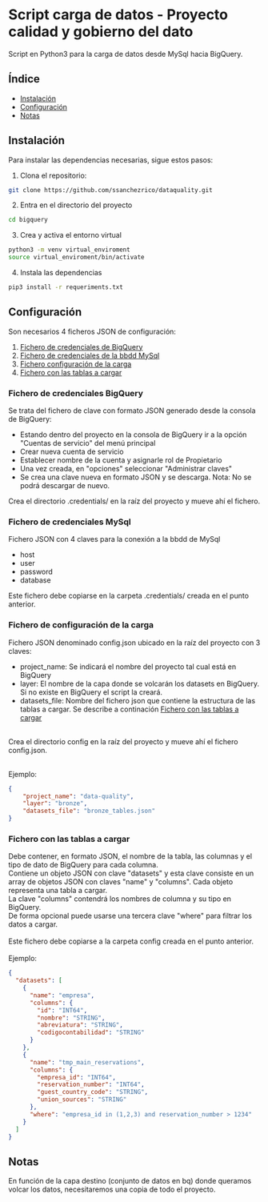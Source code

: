 # Script carga de datos - Proyecto calidad y gobierno del dato

Script en Python3 para la carga de datos desde MySql hacia BigQuery.

## Índice
- [Instalación](#Instalación)
- [Configuración](#Configuracion)
- [Notas](#Notas)

## Instalación

Para instalar las dependencias necesarias, sigue estos pasos:

1. Clona el repositorio:
```sh
git clone https://github.com/ssanchezrico/dataquality.git
```
2. Entra en el directorio del proyecto
```sh
cd bigquery
```
3. Crea y activa el entorno virtual
```sh
python3 -m venv virtual_enviroment
source virtual_enviroment/bin/activate
```
4. Instala las dependencias
```sh
pip3 install -r requeriments.txt
```


## Configuración

Son necesarios 4 ficheros JSON de configuración:
1. [Fichero de credenciales de BigQuery](#Fichero-de-credenciales-BigQuery)
2. [Fichero de credenciales de la bbdd MySql](#Fichero-de-credenciales-MySql)
3. [Fichero configuración de la carga](#Fichero-de-configuración-de-la-carga)
4. [Fichero con las tablas a cargar](#Fichero-con-las-tablas-a-cargar)

### Fichero de credenciales BigQuery

Se trata del fichero de clave con formato JSON generado desde la consola de BigQuery:
- Estando dentro del proyecto en la consola de BigQuery ir a la opción "Cuentas de servicio" del menú principal
- Crear nueva cuenta de servicio
- Establecer nombre de la cuenta y asignarle rol de Propietario
- Una vez creada, en "opciones" seleccionar "Administrar claves"
- Se crea una clave nueva en formato JSON y se descarga. Nota: No se podrá descargar de nuevo.

Crea el directorio .credentials/ en la raíz del proyecto y mueve ahí el fichero.

### Fichero de credenciales MySql

Fichero JSON con 4 claves para la conexión a la bbdd de MySql
- host
- user
- password
- database

Este fichero debe copiarse en la carpeta .credentials/ creada en el punto anterior.


### Fichero de configuración de la carga

Fichero JSON denominado config.json ubicado en la raíz del proyecto con 3 claves:
- project_name: Se indicará el nombre del proyecto tal cual está en BigQuery
- layer: El nombre de la capa donde se volcarán los datasets en BigQuery. Si no existe en BigQuery el script la creará.
- datasets_file: Nombre del fichero json que contiene la estructura de las tablas a cargar. Se describe a continación [Fichero con las tablas a cargar](#Fichero-con-las-tablas-a-cargar)<br>
<br>
Crea el directorio config en la raíz del proyecto y mueve ahí el fichero config.json.<br><br>

Ejemplo:
```json
{
	"project_name": "data-quality",
	"layer": "bronze",
	"datasets_file": "bronze_tables.json"
}
```

### Fichero con las tablas a cargar

Debe contener, en formato JSON, el nombre de la tabla, las columnas y el tipo de dato de BigQuery para cada columna.<br>
Contiene un objeto JSON con clave "datasets" y esta clave consiste en un array de objetos JSON con claves "name" y "columns". Cada objeto representa una tabla a cargar.<br>
La clave "columns" contendrá los nombres de columna y su tipo en BigQuery.<br>
De forma opcional puede usarse una tercera clave "where" para filtrar los datos a cargar.<br>
<br>
Este fichero debe copiarse a la carpeta config creada en el punto anterior.<br><br>
Ejemplo:
```json
{
  "datasets": [
    {
      "name": "empresa",
      "columns": {
        "id": "INT64",
        "nombre": "STRING",
        "abreviatura": "STRING",
        "codigocontabilidad": "STRING"
      }
    },
    {
      "name": "tmp_main_reservations",
      "columns": {
        "empresa_id": "INT64",
        "reservation_number": "INT64",
        "guest_country_code": "STRING",
        "union_sources": "STRING"
      },
      "where": "empresa_id in (1,2,3) and reservation_number > 1234"
    }
  ]
}
```

## Notas
En función de la capa destino (conjunto de datos en bq) donde queramos volcar los datos, necesitaremos una copia de todo el proyecto.<br>

